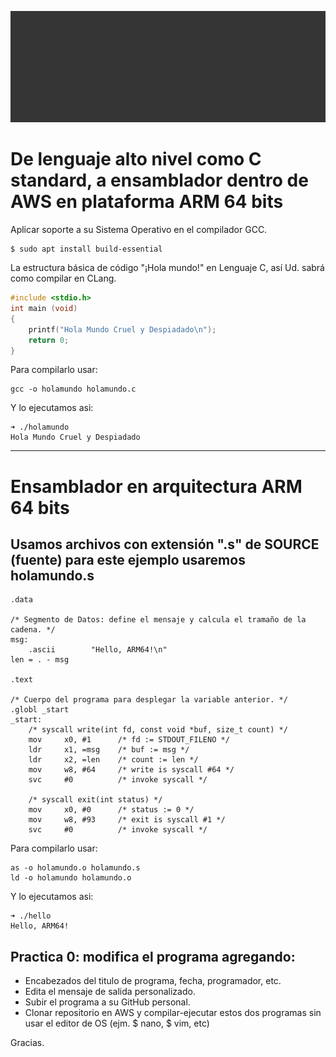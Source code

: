 ![](imagenes/gif-assembly-to-machine-code.gif)
# De lenguaje alto nivel como C standard, a ensamblador dentro de AWS en plataforma ARM 64 bits


Aplicar soporte a su Sistema Operativo en el compilador GCC.

``` shell
$ sudo apt install build-essential
```

La estructura básica de código "¡Hola mundo!" en Lenguaje C, así Ud. sabrá como compilar en CLang.

```c
#include <stdio.h>
int main (void)
{
	printf("Hola Mundo Cruel y Despiadado\n");
	return 0;
}
```

Para compilarlo usar:

``` shell
gcc -o holamundo holamundo.c
```

Y lo ejecutamos asi:
``` shell
➜ ./holamundo
Hola Mundo Cruel y Despiadado
```
----

# Ensamblador en arquitectura ARM 64 bits

## Usamos archivos con extensión ".s" de SOURCE (fuente) para este ejemplo usaremos holamundo.s

``` assembly
.data

/* Segmento de Datos: define el mensaje y calcula el tramaño de la cadena. */
msg:
    .ascii        "Hello, ARM64!\n"
len = . - msg

.text

/* Cuerpo del programa para desplegar la variable anterior. */
.globl _start
_start:
    /* syscall write(int fd, const void *buf, size_t count) */
    mov     x0, #1      /* fd := STDOUT_FILENO */
    ldr     x1, =msg    /* buf := msg */
    ldr     x2, =len    /* count := len */
    mov     w8, #64     /* write is syscall #64 */
    svc     #0          /* invoke syscall */

    /* syscall exit(int status) */
    mov     x0, #0      /* status := 0 */
    mov     w8, #93     /* exit is syscall #1 */
    svc     #0          /* invoke syscall */
```

Para compilarlo usar:

``` shell
as -o holamundo.o holamundo.s
ld -o holamundo holamundo.o
```

Y lo ejecutamos asi:
``` shell
➜ ./hello
Hello, ARM64!
```

## Practica 0: modifica el programa agregando:
- Encabezados del titulo de programa, fecha, programador, etc.
- Edita el mensaje de salida personalizado.
- Subir el programa a su GitHub personal.
- Clonar repositorio en AWS y compilar-ejecutar estos dos programas sin usar el editor de OS (ejm. $ nano, $ vim, etc)

Gracias.


